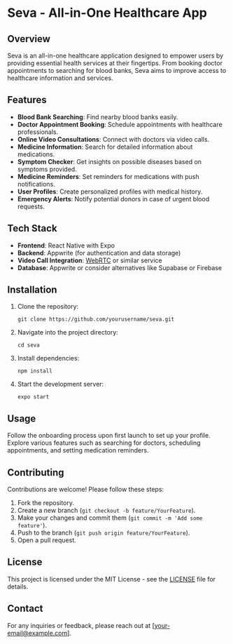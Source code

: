 # Seva - All-in-One Healthcare App

## Overview
Seva is an all-in-one healthcare application designed to empower users by providing essential health services at their fingertips. From booking doctor appointments to searching for blood banks, Seva aims to improve access to healthcare information and services.

## Features
- **Blood Bank Searching**: Find nearby blood banks easily.
- **Doctor Appointment Booking**: Schedule appointments with healthcare professionals.
- **Online Video Consultations**: Connect with doctors via video calls.
- **Medicine Information**: Search for detailed information about medications.
- **Symptom Checker**: Get insights on possible diseases based on symptoms provided.
- **Medicine Reminders**: Set reminders for medications with push notifications.
- **User Profiles**: Create personalized profiles with medical history.
- **Emergency Alerts**: Notify potential donors in case of urgent blood requests.

## Tech Stack
- **Frontend**: React Native with Expo
- **Backend**: Appwrite (for authentication and data storage)
- **Video Call Integration**: [WebRTC](https://webrtc.org/) or similar service
- **Database**: Appwrite or consider alternatives like Supabase or Firebase

## Installation
1. Clone the repository:
    ```
    git clone https://github.com/yourusername/seva.git
    ```
2. Navigate into the project directory:
    ```
    cd seva
    ```
3. Install dependencies:
    ```
    npm install
    ```
4. Start the development server:
    ```
    expo start
    ```

## Usage
Follow the onboarding process upon first launch to set up your profile. Explore various features such as searching for doctors, scheduling appointments, and setting medication reminders.

## Contributing
Contributions are welcome! Please follow these steps:
1. Fork the repository.
2. Create a new branch (`git checkout -b feature/YourFeature`).
3. Make your changes and commit them (`git commit -m 'Add some feature'`).
4. Push to the branch (`git push origin feature/YourFeature`).
5. Open a pull request.

## License
This project is licensed under the MIT License - see the [LICENSE](LICENSE) file for details.

## Contact
For any inquiries or feedback, please reach out at [your-email@example.com].

